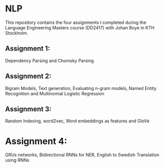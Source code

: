 # NLP

This repository contains the four assignments I completed during the Language Engineering Masters course (DD2417) with Johan Boye in KTH Stockholm.

## Assignment 1:

Dependency Parsing and Chomsky Parsing

## Assignment 2:

Bigram Models, Text generation, Evaluating n-gram models, Named Entity Recognition and Multinomial Logistic Regression

## Assignment 3:

Random Indexing, word2vec, Word embeddings as features and GloVe 

# Assignment 4:

GRUs networks, Bidirectional RNNs for NER, English to Swedish Translation using RNNs
